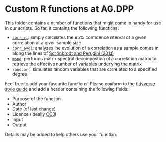# Custom R functions at AG.DPP

This folder contains a number of functions that might come in handy for use in our scripts. So far, it contains the following functions:

- [`corr_ci`](https://github.com/alex-strobel/DPP-LabManual/blob/main/Functions/corr_ci.R): simply calculates the 95% confidence interval of a given correlation at a given sample size
- [`corr_evol`](https://github.com/alex-strobel/DPP-LabManual/blob/main/Functions/corr_evol.R): analyzes the evolution of a correlation as a sample comes in along the lines of [Schönbrodt and Perugini (2013)](http://dx.doi.org/10.1016/j.jrp.2013.05.009) 
- [`mspd`](https://github.com/alex-strobel/DPP-LabManual/blob/main/Functions/mspd.R): performs matrix spectral decompostion of a correlation matrix to retrieve the effective number of variables underlying the matrix 
- [`randcorr`](https://github.com/alex-strobel/DPP-LabManual/blob/main/Functions/randcorr.R): simulates random variables that are correlated to a specified degree

Feel free to add your favourite functions! Please conform to the [tidyverse style guide](https://style.tidyverse.org/index.html) and add a header containing the following fields:

- Purpose of the function
- Author
- Date (of last change)
- Licence (ideally [CC0](https://creativecommons.org/publicdomain/zero/1.0/))
- Input
- Output

Details may be added to help others use your function.
